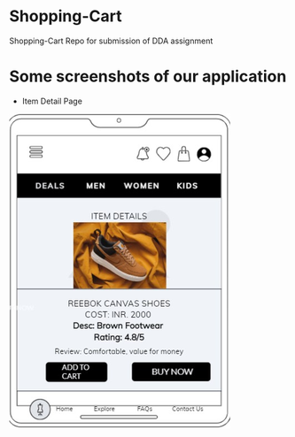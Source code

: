 # Shopping-Cart
Shopping-Cart Repo for submission of DDA assignment

# Some screenshots of our application 

* Item Detail Page

![Item Detail Page](https://github.com/ankita2210/Shopping-Cart/blob/b5bd3e7fcd91275bc34750bf157f05dd019ae3d3/ItemDetail.jpg)
